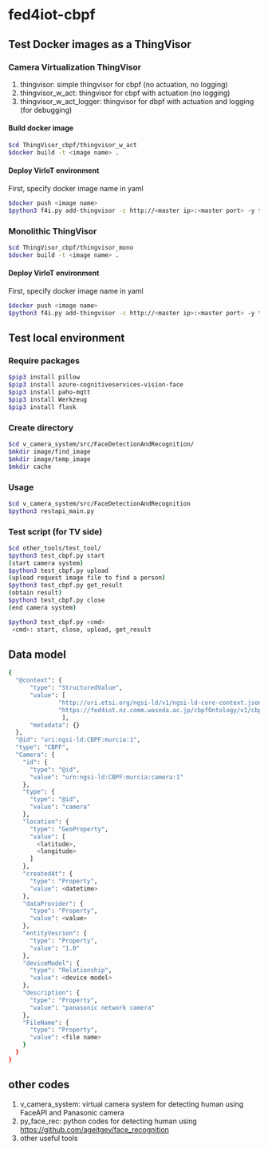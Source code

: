 # fed4iot-cbpf

## Test Docker images as a ThingVisor

### Camera Virtualization ThingVisor

1. thingvisor: simple thingvisor for cbpf (no actuation, no logging)
2. thingvisor_w_act: thingvisor for cbpf with actuation (no logging)
3. thingvisor_w_act_logger: thingvisor for dbpf with actuation and logging (for debugging)

#### Build docker image

```bash
$cd ThingVisor_cbpf/thingvisor_w_act
$docker build -t <image name> .
```
#### Deploy VirIoT environment
First, specify docker image name in yaml  

```bash
$docker push <image name>
$python3 f4i.py add-thingvisor -c http://<master ip>:<master port> -y thingVisor-cbpf-w-act.yaml -n cbpf-vcam -d "cbpf thingvisor for camera virtualization system" -p "{'vThingName': <vThingName>, 'vThingType': <vThingType>, 'cameraEndpoint': <end_point>, 'caServer': <end_point>, 'requestRate': <request rate>}" -z <zone>
```

### Monolithic ThingVisor
```bash
$cd ThingVisor_cbpf/thingvisor_mono
$docker build -t <image name> .
```
#### Deploy VirIoT environment
First, specify docker image name in yaml  

```bash
$docker push <image name>
$python3 f4i.py add-thingvisor -c http://<master ip>:<master port> -y thingVisor-cbpf-monolithic.yaml -n cbpf -d "CBPF Monolithic ThingVisor" -p '{"pana_cam_ip": <camera ip>, "pana_cam_port": <camera port>, "AZURE_KEY": <face key>, "ENDPOINT": <face api endpoint>}'
```

## Test local environment

### Require packages
```bash
$pip3 install pillow
$pip3 install azure-cognitiveservices-vision-face
$pip3 install paho-mqtt
$pip3 install Werkzeug
$pip3 install flask
```

### Create directory
```bash
$cd v_camera_system/src/FaceDetectionAndRecognition/
$mkdir image/find_image
$mkdir image/temp_image
$mkdir cache
```

### Usage  
```bash
$cd v_camera_system/src/FaceDetectionAndRecognition  
$python3 restapi_main.py
```
### Test script (for TV side)
```bash
$cd other_tools/test_tool/
$python3 test_cbpf.py start
(start camera system)
$python3 test_cbpf.py upload 
(upload request image file to find a person)
$python3 test_cbpf.py get_result
(obtain result)
$python3 test_cbpf.py close
(end camera system)

$python3 test_cbpf.py <cmd>
 <cmd>: start, close, upload, get_result
```

## Data model
```bash
{
  "@context": {
      "type": "StructuredValue",
      "value": [
              "http://uri.etsi.org/ngsi-ld/v1/ngsi-ld-core-context.jsonld",
              "https://fed4iot.nz.comm.waseda.ac.jp/cbpfOntology/v1/cbpf-context.jsonld"
               ],
      "metadata": {}
  },
  "@id": "uri:ngsi-ld:CBPF:murcia:1",
  "type": "CBPF",
  "Camera": {
    "id": {
      "type": "@id",
      "value": "urn:ngsi-ld:CBPF:murcia:camera:1"
    },
    "type": {
      "type": "@id",
      "value": "camera"
    },
    "location": {
      "type": "GeoProperty",
      "value": [
        <latitude>,
        <longitude>
      ]
    },
    "createdAt": {
      "type": "Property",
      "value": <datetime>
    },
    "dataProvider": {
      "type": "Property",
      "value": <value>
    },
    "entityVesrion": {
      "type": "Property",
      "value": "1.0"
    },
    "deviceModel": {
      "type": "Relationship",
      "value": <device model>
    },
    "description": {
      "type": "Property",
      "value": "panasonic network camera"
    },
    "FileName": {
      "type": "Property",
      "value": <file name>
    }
  }
}
```

## other codes

1. v_camera_system: virtual camera system for detecting human using FaceAPI and Panasonic camera
2. py_face_rec: python codes for detecting human using https://github.com/ageitgey/face_recognition
3. other useful tools
